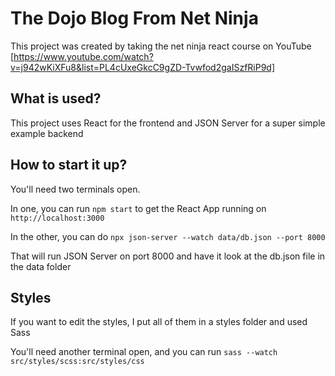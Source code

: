 # The Dojo Blog From Net Ninja

This project was created by taking the net ninja react course on YouTube [https://www.youtube.com/watch?v=j942wKiXFu8&list=PL4cUxeGkcC9gZD-Tvwfod2gaISzfRiP9d]

## What is used? 

This project uses React for the frontend and JSON Server for a super simple example backend

## How to start it up? 

You'll need two terminals open. 

In one, you can run `npm start` to get the React App running on `http://localhost:3000`

In the other, you can do `npx json-server --watch data/db.json --port 8000`

That will run JSON Server on port 8000 and have it look at the db.json file in the data folder

## Styles

If you want to edit the styles, I put all of them in a styles folder and used Sass

You'll need another terminal open, and you can run `sass --watch src/styles/scss:src/styles/css`